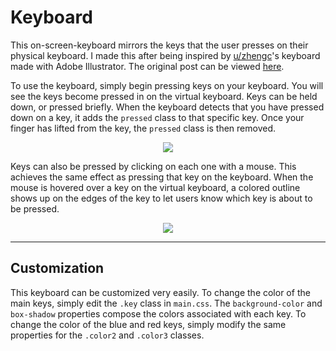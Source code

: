 # Keyboard
This on-screen-keyboard mirrors the keys that the user presses on their physical keyboard. I made this after being inspired by [u/zhengc](https://www.reddit.com/user/zhengc)'s keyboard made with Adobe Illustrator. The original post can be viewed [here](https://www.reddit.com/r/MechanicalKeyboards/comments/79ir7h/made_this_in_illustrator_today_thought_you_guys/).

To use the keyboard, simply begin pressing keys on your keyboard. You will see the keys become pressed in on the virtual keyboard. Keys can be held down, or pressed briefly. When the keyboard detects that you have pressed down on a key, it adds the `pressed` class to that specific key. Once your finger has lifted from the key, the `pressed` class is then removed.

<p align="center">
<img src="https://media.giphy.com/media/xT0xeIzRPRA8Y1dOJG/giphy.gif">
</p>
Keys can also be pressed by clicking on each one with a mouse. This achieves the same effect as pressing that key on the keyboard. When the mouse is hovered over a key on the virtual keyboard, a colored outline shows up on the edges of the key to let users know which key is about to be pressed.

<p align="center">
<img src="https://media.giphy.com/media/3o6fIS9ukDAoz8mv8A/giphy.gif">
</p>

---
## Customization

This keyboard can be customized very easily. To change the color of the main keys, simply edit the `.key` class in `main.css`. The `background-color` and `box-shadow` properties compose the colors associated with each key. To change the color of the blue and red keys, simply modify the same properties for the `.color2` and `.color3` classes.

